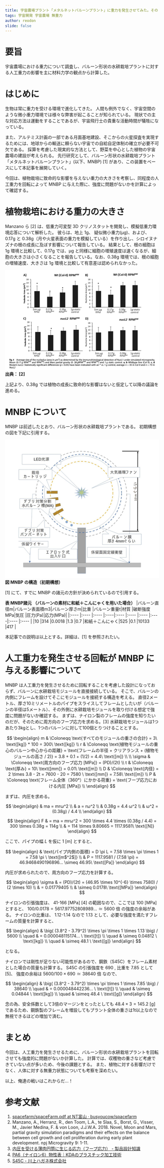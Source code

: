 ```yaml
---
title: 宇宙農場プラント「メタルネットバルーンプラント」に重力を発生させてみた。その１
tags: 宇宙開発 宇宙農場 無重力
author: reodon
slide: false
---
```


# 要旨
宇宙農場における重力について調査し、バルーン形状の水耕栽培プラントに対する人工重力の影響を主に材料力学の観点から計算した。

# はじめに
生物は常に重力を受ける環境で進化してきた。
人間も例外でなく、宇宙空間のような微小重力環境では様々な弊害が起こることが知られている。
現状での主な対応方法は運動をすることであるが、宇宙飛行士の貴重な活動時間が犠牲になっている。

また、アルテミス計画の一部である月面基地建設、そこからの火星探査を実現するためには、地球からの輸送に頼らない宇宙での自給自足体制の確立が必要不可欠である。
採算を考慮した現実的な方法として、野菜を中心とした植物の宇宙農場の建設が考えられる。
先行研究として、バルーン形状の水耕栽培プラント「メタルネットバルーンプラント」(以下、MNBP) \[1\] があり、この装置をベースにして本記事を展開していく。

今回は、植物栽培に致命的な影響を与えない重力の大きさを考察し、同程度の人工重力を回転によって MNBP に与えた際に、強度に問題がないかを計算によって確認する。

# 植物栽培における重力の大きさ
Manzano ら \[2\] は、低重力可変型 3D クリノスタットを開発し、模擬低重力環境応答について解析した。
彼らは、地上 1g、 疑似微小重力(µg)、および、0.17g と 0.38g（月や火星表面の重力を模擬している）を作り出し、シロイヌナズナの根の成長に及ぼす影響について報告している。
結果として、根の細胞は 1g 環境と比較して、0.17g では、µg と同様に細胞の増殖速度は速くなるが、細胞の大きさは小さくなることを報告している。なお、0.38g 環境では、根の細胞の増殖速度、大きさは 1g 環境と比較して有意差は認められなかった。

![Fig. 4 Average size of the nucleolus (area in μm2) as determined by the immunohistological detection of NucL1 under simulated microgravity, Moon (0.17 g RPMHW and RPMSW) and Mars partial gravity (0 .38 gRPMHW and RPMSW) and 1 g static control. a, b Wildtype line (Col 0). c, d Mutant nucL2. Statistically significant differences (p < 0.05) have been indicated with an * vs. 1 g control, average n = 35 in Col 0 and n = 73 in NucL2](./assets/images/fig_01.png)
**出典： \[2\]**

上記より、0.38g では植物の成長に致命的な影響はないと仮定して以降の議論を進める。

# MNBP について
MNBP は前述したとおり、バルーン形状の水耕栽培プラントである。
初期構想の図を下記に引用する。

![MNBP の構造](./assets/images/fig_02.png)
**図 MNBP の構造（初期構想）**

\[1\] にて、すでに MNBP の諸元の方針が決められているので引用する。

**表 MNBP諸元 （バルーンの素材に和紙＋こんにゃくを用いた場合）**
|バルーン直径m|バルーン表面積m3|バルーン厚さm|比重  |バルーン重量t|材質          |破断強度MPa|気圧  |圧力(Pa)|応力(MPa)|
|:----      |:----         |:----      |:----|:----      |:----        |:----     |:----|:----  |:----    |
|10         |314           |0.0018     |1.3  |0.7        |和紙＋こんにゃく|525       |0.1  |10133  |417      |

本記事での説明は以上とする。詳細は、\[1\] を参照されたい。

# 人工重力を発生させる回転が MNBP に与える影響について
MNBP は人工重力を発生させるために回転することを考慮した設計になっておらず、バルーンに水耕栽培モジュールを直接接続している。
そこで、バルーンの内側にフレームを設けてそこにモジュールを接続する構造を考える。
直径2メートル、厚さ10ミリメートルのパイプをスライスしてフレームとしたいが（バルーンの半径は5メートル）、その外側に水耕栽培モジュールを取り付ける想定で強度に問題がないか確認する。
まずは、ナイロン製のフレームの強度を知りたいのだが、そのために周方向のフープ応力を求める。\[3\]
水耕栽培モジュールは1つあたり3kgとし、1つのバルーンに対して100個とりつけることとする。

$$
\begin{align}
m & \Coloneqq \text{すべてのモジュールの重さの合計} = 3\ \text{[kg]} * 100 = 300\ \text{[kg]} \\
r & \Coloneqq \text{植物モジュールの重心のバルーン中心からの距離} = \text{フレームの半径 + クリアランス + (植物モジュールの高さ / 2)} = 3.8 + 0.1 + (1/2) = 4.4\ \text{[m]} \\
\\
\sigma & \Coloneqq \text{周方向のフープ応力 [MPa]} = (PD)/(2t) \\
t & \Coloneqq \text{厚み} = 10\ \text{[mm]} = 0.01\ \text{[m]} \\
D & \Coloneqq \text{内径} = 2 \times 3.8 - 2t = 7600 - 20 = 7580 \ \text{[mm]} = 7.58\ \text{[m]} \\
P & \Coloneqq \text{フレーム全体（360°）にかかる荷重} = \text{フープ応力における内圧 [MPa]} \\
\end{align}
$$

まずは、内圧を求める。

$$
\begin{align}
& ma = mrω^2 \\
& a = rω^2 \\
& 0.38g = 4.4 ω^2 \\
& ω^2 = (0.38g) / 4.4 \\
\end{align}
$$

$$
\begin{align}
F & = ma = mrω^2 = 300 \times 4.4 \times (0.38g / 4.4) = 300 \times 0.38g = 114g \\
  & = 114 \times 9.80665 = 1117.9581\ \text{[N]}
\end{align}
$$

ここで、パイプの幅 $L$ を仮に $1\ \text{[m]}$ とすると、

$$
\begin{align}
& \text{パイプ内側の面積} = D \pi L = 7.58 \times \pi \times 1 = 7.58 \pi \ \text{[m$^2$]} \\
& P = 1117.9581 / (7.58 \pi) = 46.9468490196896... \simeq 46.95\ \text{[Pa]}
\end{align}
$$

内圧が求められたので、周方向のフープ応力を計算する。

$$
\begin{align}
\sigma & = (PD)/(2t) = (46.95 \times 10^{-6} \times 7580) / (2 \times 10) \\
& = 0.01779405 \\
& \simeq 0.0178\ \text{[MPa]}
\end{align}
$$

ナイロンの引張強度は、 $41\text{-}166 \ \text{[MPa]}$ \[4\] の範囲なので、ここでは $100 \ \text{[MPa]}$ とすると、
$100 / 0.0178 = 5617.97752808989... \simeq 5600 \ \text{倍}$ の強度の余裕がある。
ナイロンの比重は、 $1.12\text{-}1.14$ なので $1.13$ として、必要な強度を満たすフレームの質量を計算すると、

$$
\begin{align}
& \big( (3.8^2 - 3.79^2) \times \pi \times 1 \times 1.13 \big) / 5600 \\
\quad & = 0.000048115174... \ \text{[t]} \\
\quad & \simeq 0.04812 \ \text{[kg]} \\
\quad & \simeq 48.1 \ \text{[g]}
\end{align}
$$

となる。

ナイロンでは剛性が足りない可能性があるので、鋼鉄（S45C）をフレーム素材とした場合の質量も計算する。
S45C の引張強度を $690$ , 比重を $7.85$ として \[5\]、
強度の余裕は $5600 / 100 \times 690 \simeq 38640 \ \text{倍}$ なので、

$$
\begin{align}
& \big( (3.8^2 - 3.79^2) \times \pi \times 1 \times 7.85 \big) / 38640 \\
\quad & = 0.000048442236... \ \text{[t]} \\
\quad & \simeq 0.04844 \ \text{[kg]} \\
\quad & \simeq 48.4 \ \text{[g]}
\end{align}
$$

念の為、安全係数として3倍のマージンをとったとしても $48.4 \times 3 = 145.2 \ \text{[g]}$ であるため、鋼鉄製のフレームを増設してもプラント全体の重さは1t以上なので無視できるほどの増加で済む。

# まとめ
今回は、人工重力を発生させるために、バルーン形状の水耕栽培プラントを回転させても強度的に問題がないか計算した。
計算では、収穫物の重さなど考慮できていない点が多いため、今後の課題とする。
また、植物に対する影響だけでなく、人体に対する無重力状態についても考察を深めたい。

以上、俺達の戦いはこれからだ...！

# 参考文献
1. [spacefarm/spaceFarm.pdf at NT富山 · busyoucow/spacefarm](https://github.com/busyoucow/spacefarm/blob/NT%E5%AF%8C%E5%B1%B1/spaceFarm.pdf)
2. Manzano, A., Herranz, R., den Toom, L.A., te Slaa, S., Borst, G., Visser, M., Javier Medina, F. & von Loon, J.J.W.A. 2018. Novel, Moon and Mars, partial gravity simulation paradigms and their effects on the balance between cell growth and cell proliferation during early plant development. npj Microgravity 9: 1-11.
3. [内圧を受ける薄肉円筒に生じる応力（フープ応力） - 製品設計知識](https://seihin-sekkei.com/calculation-tool/internal_pressure_thin_cylinder/)
4. [PA6（ナイロン6）物性表｜KDAのプラスチック加工技術](https://www.kda1969.com/materials/pla_mate_pa6b.htm)
5. [S45C - 川上ハガネ株式会社](https://www.kawakamihagane.com/materials/s45c/)
